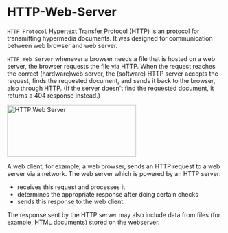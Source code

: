 # HTTP-Web-Server
`HTTP Protocol` Hypertext Transfer Protocol (HTTP) is an protocol for transmitting hypermedia documents. It was designed for communication between web browser and web server.

`HTTP Web Server` whenever a browser needs a file that is hosted on a web server, the browser requests the file via HTTP. When the request reaches the correct (hardware)web server, the (software) HTTP server accepts the request, finds the requested document, and sends it back to the browser, also through HTTP. (If the server doesn't find the requested document, it returns a 404 response instead.) 

<img src="https://github.com/user-attachments/assets/bcbfe6c9-7777-43ab-8820-f39ef14d638f" alt="HTTP Web Server" width="300" height="120">


A web client, for example, a web browser, sends an HTTP request to a web server via a network. The web server which is powered by an HTTP server:
* receives this request and processes it
* determines the appropriate response after doing certain checks
* sends this response to the web client.

The response sent by the HTTP server may also include data from files (for example, HTML documents) stored on the webserver.

